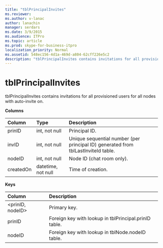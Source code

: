 ```yaml
---
title: "tblPrincipalInvites"
ms.reviewer: 
ms.author: v-lanac
author: lanachin
manager: serdars
ms.date: 3/9/2015
ms.audience: ITPro
ms.topic: article
ms.prod: skype-for-business-itpro
localization_priority: Normal
ms.assetid: 548ec156-4d1a-469d-a804-62cff226e5c2
description: "tblPrincipalInvites contains invitations for all provisioned users for all nodes with auto-invite on."
---
```


# tblPrincipalInvites
 
tblPrincipalInvites contains invitations for all provisioned users for all nodes with auto-invite on.
  
**Columns**

|**Column**|**Type**|**Description**|
|:-----|:-----|:-----|
|prinID  <br/> |int, not null  <br/> |Principal ID.  <br/> |
|invID  <br/> |int, not null  <br/> |Unique sequential number (per principal ID) generated from tblLastInviteId table.  <br/> |
|nodeID  <br/> |int, not null  <br/> |Node ID (chat room only).  <br/> |
|createdOn  <br/> |datetime, not null  <br/> |Time of creation.  <br/> |
   
**Keys**

|**Column**|**Description**|
|:-----|:-----|
|\<prinID, nodeID\>  <br/> |Primary key.  <br/> |
|prinID  <br/> |Foreign key with lookup in tblPrincipal.prinID table.  <br/> |
|nodeID  <br/> |Foreign key with lookup in tblNode.nodeID table.  <br/> |
   

